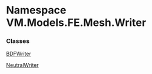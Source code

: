 # Namespace VM.Models.FE.Mesh.Writer

### Classes

 [BDFWriter](VM.Models.FE.Mesh.Writer.BDFWriter.md)

 [NeutralWriter](VM.Models.FE.Mesh.Writer.NeutralWriter.md)


